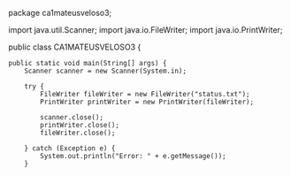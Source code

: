 package ca1mateusveloso3;

import java.util.Scanner;
import java.io.FileWriter;
import java.io.PrintWriter;

public class CA1MATEUSVELOSO3 {

    public static void main(String[] args) {
        Scanner scanner = new Scanner(System.in);

        try {
            FileWriter fileWriter = new FileWriter("status.txt");
            PrintWriter printWriter = new PrintWriter(fileWriter);

            scanner.close();
            printWriter.close();
            fileWriter.close();

        } catch (Exception e) {
            System.out.println("Error: " + e.getMessage());
        }
